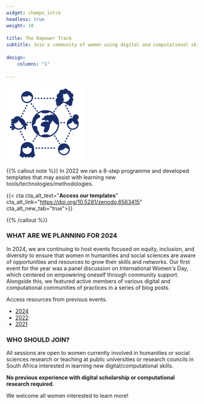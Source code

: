 ```yaml
---
widget: champs_intro
headless: true
weight: 10

title: The Empower Track
subtitle: Join a community of women using digital and computational skills in research and beyond!

design:
    columns: "1"

---
```


<img src="empower-icon.svg" width="200px">

{{% callout note %}}
In 2022 we ran a 8-step programme and developed templates that may assist with learning new tools/technologies/methodologies. 

{{< cta cta_alt_text="**Access our templates**" cta_alt_link="https://doi.org/10.5281/zenodo.6563415" cta_alt_new_tab="true">}}





{{% /callout %}}

### WHAT ARE WE PLANNING FOR 2024

In 2024, we are continuing to host events focused on equity, inclusion, and diversity to ensure that women in humanities and social sciences are aware of opportunities and resources to grow their skills and networks. Our first event for the year was a panel discussion on International Women's Day, which centered on empowering oneself through community support. Alongside this, we featured active members of various digital and computational communities of practices in a series of blog posts.

Access resources from previous events. 

- [2024](https://escalator.sadilar.org/category/communities-of-practice/)
- [2022](../empower2022)
- [2021](../empower2021)


### WHO SHOULD JOIN?

All sessions are open to women currently involved in humanities or social sciences research or teaching at public universities or research councils in South Africa interested in learning new digital/computational skills.

**No previous experience with digital scholarship or computational research required**.

We welcome all women interested to learn more!

